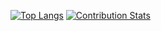 [![Top Langs](https://github-readme-stats.vercel.app/api/top-langs/?username=anuraghazra&layout=pie)](https://github.com/anuraghazra/github-readme-stats)
[![Contribution Stats](https://github-contribution-stats.vercel.app/api/?username=wandak3)](https://github.com/LordDashMe/github-contribution-stats/)
